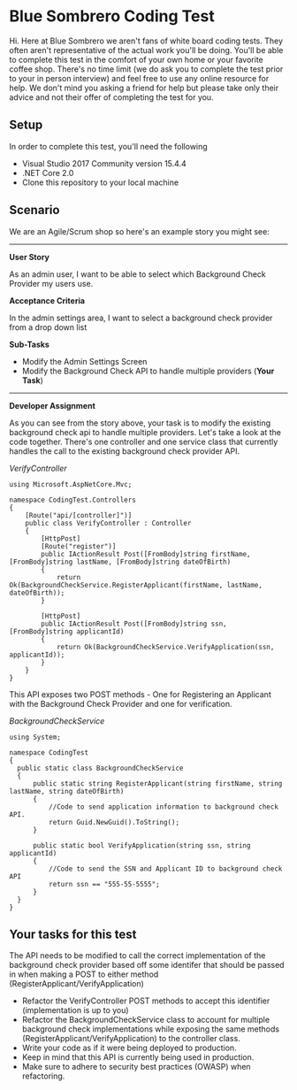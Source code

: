 # Blue Sombrero Coding Test

Hi. Here at Blue Sombrero we aren't fans of white board coding tests. They often aren't representative of the actual work you'll be doing. You'll be able to complete this test in the comfort of your own home or your favorite coffee shop. There's no time limit (we do ask you to complete the test prior to your in person interview) and feel free to use any online resource for help. We don't mind you asking a friend for help but please take only their advice and not their offer of completing the test for you.

## Setup

In order to complete this test, you'll need the following
* Visual Studio 2017 Community version 15.4.4 
* .NET Core 2.0
* Clone this repository to your local machine

## Scenario

We are an Agile/Scrum shop so here's an example story you might see:

----------------------------------------------------------------

**User Story**

As an admin user, I want to be able to select which Background Check Provider my users use. 

**Acceptance Criteria**

In the admin settings area, I want to select a background check provider from a drop down list

**Sub-Tasks**
* Modify the Admin Settings Screen
* Modify the Background Check API to handle multiple providers (**Your Task**)

-----------------------------------------------------------------

**Developer Assignment**

As you can see from the story above, your task is to modify the existing background check api to handle multiple providers. Let's take a look at the code together. There's one controller and one service class that currently handles the call to the existing background check provider API.

*VerifyController*

```
using Microsoft.AspNetCore.Mvc;

namespace CodingTest.Controllers
{
    [Route("api/[controller]")]
    public class VerifyController : Controller
    {
        [HttpPost]
        [Route("register")]
        public IActionResult Post([FromBody]string firstName, [FromBody]string lastName, [FromBody]string dateOfBirth)
        {
            return Ok(BackgroundCheckService.RegisterApplicant(firstName, lastName, dateOfBirth));
        }

        [HttpPost]
        public IActionResult Post([FromBody]string ssn, [FromBody]string applicantId)
        {
            return Ok(BackgroundCheckService.VerifyApplication(ssn, applicantId));
        }
    }
}
```
  
  
  This API exposes two POST methods - One for Registering an Applicant with the Background Check Provider and one for verification.
  
 *BackgroundCheckService*
  
  ```
  using System;

namespace CodingTest
{
    public static class BackgroundCheckService
    {
        public static string RegisterApplicant(string firstName, string lastName, string dateOfBirth)
        {
            //Code to send application information to background check API.
            return Guid.NewGuid().ToString();
        }

        public static bool VerifyApplication(string ssn, string applicantId)
        {
            //Code to send the SSN and Applicant ID to background check API
            return ssn == "555-55-5555";
        }
    }
}

  ```
  
  ## Your tasks for this test
  
  The API needs to be modified to call the correct implementation of the background check provider based off some identifer that should be passed in when making a POST to either method (RegisterApplicant/VerifyApplication)
  
  * Refactor the VerifyController POST methods to accept this identifier (implementation is up to you)
  * Refactor the BackgroundCheckService class to account for multiple background check implementations while exposing the same methods (RegisterApplicant/VerifyApplication) to the controller class.
  * Write your code as if it were being deployed to production.
  * Keep in mind that this API is currently being used in production.
  * Make sure to adhere to security best practices (OWASP) when refactoring.
  

  
